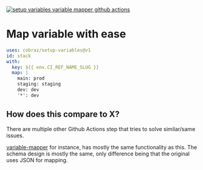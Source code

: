<a href="https://github.com/cobraz/setup-variables">
  <img alt="setup variables variable mapper github actions" src="https://raw.githubusercontent.com/cobraz/setup-variables/main/.github/assets/setup-variables.svg">
</a>

# Map variable with ease

```yaml
uses: cobraz/setup-variables@v1
id: stack
with:
  key: ${{ env.CI_REF_NAME_SLUG }}
  map: |
    main: prod
    staging: staging
    dev: dev
    '*': dev

```

## How does this compare to X?

There are multiple other Github Actions step that tries to solve similar/same
issues.

[variable-mapper](https://github.com/marketplace/actions/variable-mapper) for
instance, has mostly the same functionality as this. The schema design is mostly
the same, only difference being that the original uses JSON for mapping.

